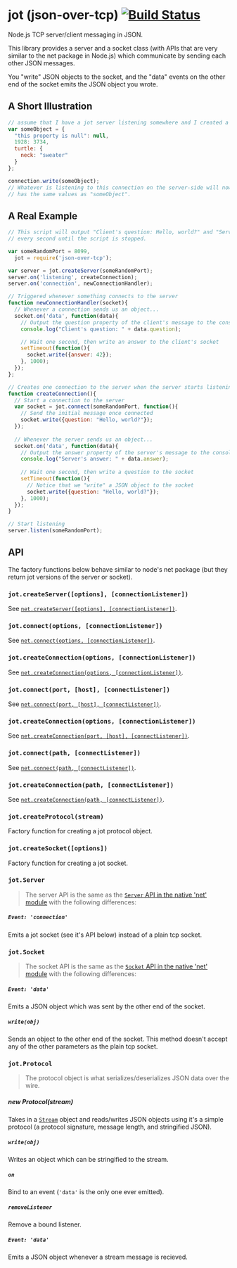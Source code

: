 # jot (json-over-tcp) [![Build Status](https://secure.travis-ci.org/ozanturgut/json-over-tcp.png?branch=master)](http://travis-ci.org/ozanturgut/json-over-tcp)

Node.js TCP server/client messaging in JSON.

This library provides a server and a socket class (with APIs that are very similar to the net package in Node.js) which communicate
by sending each other JSON messages.

You "write" JSON objects to the socket, and the "data" events on the other end of the socket emits the JSON object you wrote.

## A Short Illustration
``` javascript
// assume that I have a jot server listening somewhere and I created a connection to it called "connection"
var someObject = {
  "this property is null": null,
  1928: 3734,
  turtle: {
    neck: "sweater"
  }
};

connection.write(someObject);
// Whatever is listening to this connection on the server-side will now recieve a "data" event with an object that
// has the same values as "someObject".
```


## A Real Example
``` javascript
// This script will output "Client's question: Hello, world?" and "Server's answer: 42" in alternating order
// every second until the script is stopped.

var someRandomPort = 8099,
  jot = require('json-over-tcp');

var server = jot.createServer(someRandomPort);
server.on('listening', createConnection);
server.on('connection', newConnectionHandler);

// Triggered whenever something connects to the server
function newConnectionHandler(socket){
  // Whenever a connection sends us an object...
  socket.on('data', function(data){
    // Output the question property of the client's message to the console
    console.log("Client's question: " + data.question);

    // Wait one second, then write an answer to the client's socket
    setTimeout(function(){
      socket.write({answer: 42});
    }, 1000);
  });
};

// Creates one connection to the server when the server starts listening
function createConnection(){
  // Start a connection to the server
  var socket = jot.connect(someRandomPort, function(){
    // Send the initial message once connected
    socket.write({question: "Hello, world?"});
  });
  
  // Whenever the server sends us an object...
  socket.on('data', function(data){
    // Output the answer property of the server's message to the console
    console.log("Server's answer: " + data.answer);
    
    // Wait one second, then write a question to the socket
    setTimeout(function(){
      // Notice that we "write" a JSON object to the socket
      socket.write({question: "Hello, world?"});
    }, 1000);
  });
}

// Start listening
server.listen(someRandomPort);
```

## API
The factory functions below behave similar to node's net package (but they return jot versions of the server or socket).
### ```jot.createServer([options], [connectionListener])```
See [```net.createServer([options], [connectionListener])```](http://nodejs.org/api/net.html#net_net_createserver_options_connectionlistener).
### ```jot.connect(options, [connectionListener])```
See [```net.connect(options, [connectionListener])```](http://nodejs.org/api/net.html#net_net_connect_options_connectionlistener).
### ```jot.createConnection(options, [connectionListener])```
See [```net.createConnection(options, [connectionListener])```](http://nodejs.org/api/net.html#net_net_connect_options_connectionlistener).
### ```jot.connect(port, [host], [connectListener])```
See [```net.connect(port, [host], [connectListener])```](http://nodejs.org/api/net.html#net_net_connect_port_host_connectlistener).
### ```jot.createConnection(options, [connectionListener])```
See [```net.createConnection(port, [host], [connectListener])```](http://nodejs.org/api/net.html#net_net_connect_port_host_connectlistener).
### ```jot.connect(path, [connectListener])```
See [```net.connect(path, [connectListener])```](http://nodejs.org/api/net.html#net_net_connect_path_connectlistener).
### ```jot.createConnection(path, [connectListener])```
See [```net.createConnection(path, [connectListener])```](http://nodejs.org/api/net.html#net_net_connect_path_connectlistener).
### ```jot.createProtocol(stream)```
Factory function for creating a jot protocol object.
### ```jot.createSocket([options])```
Factory function for creating a jot socket.

### ```jot.Server```
>The server API is the same as the [```Server``` API in the native 'net' module](http://nodejs.org/api/net.html#net_class_net_server) with the following differences:
##### ```Event: 'connection'``` 
Emits a jot socket (see it's API below) instead of a plain tcp socket.

### ```jot.Socket```
>The socket API is the same as the [```Socket``` API in the native 'net' module](http://nodejs.org/api/net.html#net_class_net_socket) with the following differences:
##### ```Event: 'data'```
Emits a JSON object which was sent by the other end of the socket.
##### ```write(obj)```
Sends an object to the other end of the socket. This method doesn't accept any of the other parameters as the plain tcp socket.

### ```jot.Protocol```
> The protocol object is what serializes/deserializes JSON data over the wire.
##### new Protocol(stream)
Takes in a [```Stream```](http://nodejs.org/api/stream.html) object and reads/writes JSON objects using it's a simple  protocol (a protocol signature, message length, and stringified JSON).
##### ```write(obj)``` 
Writes an object which can be stringified to the stream.
##### ```on``` 
Bind to an event (```'data'``` is the only one ever emitted).
##### ```removeListener``` 
Remove a bound listener.
##### ```Event: 'data'``` 
Emits a JSON object whenever a stream message is recieved.
